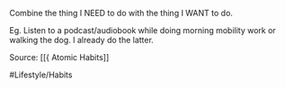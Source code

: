 Combine the thing I NEED to do with the thing I WANT to do. 

Eg. Listen to a podcast/audiobook while doing morning mobility work or walking the dog. I already do the latter. 

Source: [[{ Atomic Habits]]

#Lifestyle/Habits 